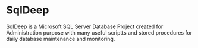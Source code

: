 # SqlDeep
SqlDeep is a Microsoft SQL Server Database Project created for Administration purpose with many useful scriptts and stored procedures for daily database maintenance and monitoring.
